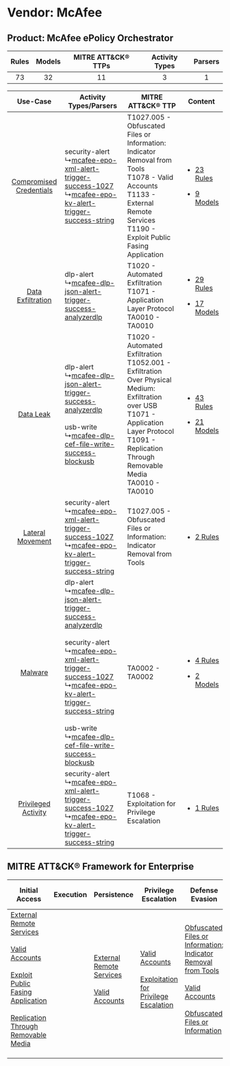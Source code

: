Vendor: McAfee
==============
Product: McAfee ePolicy Orchestrator
------------------------------------
| Rules | Models | MITRE ATT&CK® TTPs | Activity Types | Parsers |
|:-----:|:------:|:------------------:|:--------------:|:-------:|
|  73   |   32   |         11         |       3        |    1    |

|    Use-Case    | Activity Types/Parsers    | MITRE ATT&CK® TTP    | Content    |
|:----:| ---- | ---- | ---- |
| [Compromised Credentials](../../../UseCases/uc_compromised_credentials.md) |  security-alert<br> ↳[mcafee-epo-xml-alert-trigger-success-1027](Ps/pC_mcafeeepoxmlalerttriggersuccess1027.md)<br> ↳[mcafee-epo-kv-alert-trigger-success-string](Ps/pC_mcafeeepokvalerttriggersuccessstring.md)<br>    | T1027.005 - Obfuscated Files or Information: Indicator Removal from Tools<br>T1078 - Valid Accounts<br>T1133 - External Remote Services<br>T1190 - Exploit Public Fasing Application<br>    | [<ul><li>23 Rules</li></ul><ul><li>9 Models</li></ul>](RM/r_m_mcafee_mcafee_epolicy_orchestrator_Compromised_Credentials.md) |
|       [Data Exfiltration](../../../UseCases/uc_data_exfiltration.md)       |  dlp-alert<br> ↳[mcafee-dlp-json-alert-trigger-success-analyzerdlp](Ps/pC_mcafeedlpjsonalerttriggersuccessanalyzerdlp.md)<br>    | T1020 - Automated Exfiltration<br>T1071 - Application Layer Protocol<br>TA0010 - TA0010<br>    | [<ul><li>29 Rules</li></ul><ul><li>17 Models</li></ul>](RM/r_m_mcafee_mcafee_epolicy_orchestrator_Data_Exfiltration.md)      |
|    [Data Leak](../../../UseCases/uc_data_leak.md)    |  dlp-alert<br> ↳[mcafee-dlp-json-alert-trigger-success-analyzerdlp](Ps/pC_mcafeedlpjsonalerttriggersuccessanalyzerdlp.md)<br><br> usb-write<br> ↳[mcafee-dlp-cef-file-write-success-blockusb](Ps/pC_mcafeedlpceffilewritesuccessblockusb.md)<br>    | T1020 - Automated Exfiltration<br>T1052.001 - Exfiltration Over Physical Medium: Exfiltration over USB<br>T1071 - Application Layer Protocol<br>T1091 - Replication Through Removable Media<br>TA0010 - TA0010<br> | [<ul><li>43 Rules</li></ul><ul><li>21 Models</li></ul>](RM/r_m_mcafee_mcafee_epolicy_orchestrator_Data_Leak.md)    |
|        [Lateral Movement](../../../UseCases/uc_lateral_movement.md)        |  security-alert<br> ↳[mcafee-epo-xml-alert-trigger-success-1027](Ps/pC_mcafeeepoxmlalerttriggersuccess1027.md)<br> ↳[mcafee-epo-kv-alert-trigger-success-string](Ps/pC_mcafeeepokvalerttriggersuccessstring.md)<br>    | T1027.005 - Obfuscated Files or Information: Indicator Removal from Tools<br>    | [<ul><li>2 Rules</li></ul>](RM/r_m_mcafee_mcafee_epolicy_orchestrator_Lateral_Movement.md)    |
|    [Malware](../../../UseCases/uc_malware.md)    |  dlp-alert<br> ↳[mcafee-dlp-json-alert-trigger-success-analyzerdlp](Ps/pC_mcafeedlpjsonalerttriggersuccessanalyzerdlp.md)<br><br> security-alert<br> ↳[mcafee-epo-xml-alert-trigger-success-1027](Ps/pC_mcafeeepoxmlalerttriggersuccess1027.md)<br> ↳[mcafee-epo-kv-alert-trigger-success-string](Ps/pC_mcafeeepokvalerttriggersuccessstring.md)<br><br> usb-write<br> ↳[mcafee-dlp-cef-file-write-success-blockusb](Ps/pC_mcafeedlpceffilewritesuccessblockusb.md)<br> | TA0002 - TA0002<br>    | [<ul><li>4 Rules</li></ul><ul><li>2 Models</li></ul>](RM/r_m_mcafee_mcafee_epolicy_orchestrator_Malware.md)    |
|     [Privileged Activity](../../../UseCases/uc_privileged_activity.md)     |  security-alert<br> ↳[mcafee-epo-xml-alert-trigger-success-1027](Ps/pC_mcafeeepoxmlalerttriggersuccess1027.md)<br> ↳[mcafee-epo-kv-alert-trigger-success-string](Ps/pC_mcafeeepokvalerttriggersuccessstring.md)<br>    | T1068 - Exploitation for Privilege Escalation<br>    | [<ul><li>1 Rules</li></ul>](RM/r_m_mcafee_mcafee_epolicy_orchestrator_Privileged_Activity.md)    |

MITRE ATT&CK® Framework for Enterprise
--------------------------------------
| Initial Access                                                                                                                                                                                                                                                                                                                 | Execution | Persistence                                                                                                                                      | Privilege Escalation                                                                                                                                          | Defense Evasion                                                                                                                                                                                                                                                               | Credential Access | Discovery | Lateral Movement                                                                         | Collection | Command and Control                                                             | Exfiltration                                                                                                                                                                                                                                                                       | Impact |
| ------------------------------------------------------------------------------------------------------------------------------------------------------------------------------------------------------------------------------------------------------------------------------------------------------------------------------ | --------- | ------------------------------------------------------------------------------------------------------------------------------------------------ | ------------------------------------------------------------------------------------------------------------------------------------------------------------- | ----------------------------------------------------------------------------------------------------------------------------------------------------------------------------------------------------------------------------------------------------------------------------- | ----------------- | --------- | ---------------------------------------------------------------------------------------- | ---------- | ------------------------------------------------------------------------------- | ---------------------------------------------------------------------------------------------------------------------------------------------------------------------------------------------------------------------------------------------------------------------------------- | ------ |
| [External Remote Services](https://attack.mitre.org/techniques/T1133)<br><br>[Valid Accounts](https://attack.mitre.org/techniques/T1078)<br><br>[Exploit Public Fasing Application](https://attack.mitre.org/techniques/T1190)<br><br>[Replication Through Removable Media](https://attack.mitre.org/techniques/T1091)<br><br> |           | [External Remote Services](https://attack.mitre.org/techniques/T1133)<br><br>[Valid Accounts](https://attack.mitre.org/techniques/T1078)<br><br> | [Valid Accounts](https://attack.mitre.org/techniques/T1078)<br><br>[Exploitation for Privilege Escalation](https://attack.mitre.org/techniques/T1068)<br><br> | [Obfuscated Files or Information: Indicator Removal from Tools](https://attack.mitre.org/techniques/T1027/005)<br><br>[Valid Accounts](https://attack.mitre.org/techniques/T1078)<br><br>[Obfuscated Files or Information](https://attack.mitre.org/techniques/T1027)<br><br> |                   |           | [Replication Through Removable Media](https://attack.mitre.org/techniques/T1091)<br><br> |            | [Application Layer Protocol](https://attack.mitre.org/techniques/T1071)<br><br> | [Exfiltration Over Physical Medium: Exfiltration over USB](https://attack.mitre.org/techniques/T1052/001)<br><br>[Exfiltration Over Physical Medium](https://attack.mitre.org/techniques/T1052)<br><br>[Automated Exfiltration](https://attack.mitre.org/techniques/T1020)<br><br> |        |